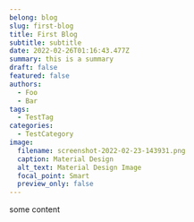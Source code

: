 ```yaml
---
belong: blog
slug: first-blog
title: First Blog
subtitle: subtitle
date: 2022-02-26T01:16:43.477Z
summary: this is a summary
draft: false
featured: false
authors:
  - Foo
  - Bar
tags:
  - TestTag
categories:
  - TestCategory
image:
  filename: screenshot-2022-02-23-143931.png
  caption: Material Design
  alt_text: Material Design Image
  focal_point: Smart
  preview_only: false
---
```

some content